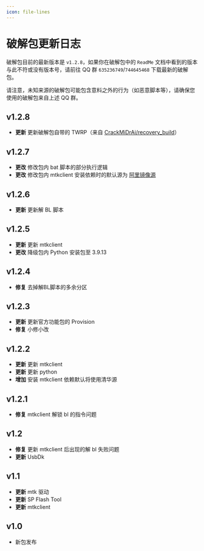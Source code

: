 ```yaml
---
icon: file-lines
---
```

# 破解包更新日志

破解包目前的最新版本是 `v1.2.8`，如果你在破解包中的 `ReadMe` 文档中看到的版本与此不符或没有版本号，请前往 QQ 群 `635236749`/`744645468` 下载最新的破解包。

请注意，未知来源的破解包可能包含意料之外的行为（如恶意脚本等），请确保您使用的破解包来自上述 QQ 群。

## v1.2.8
* **更新** 更新破解包自带的 TWRP（来自 [CrackMiDrAi/recovery_build](https://github.com/CrackMiDrAi/recovery_build)）

## v1.2.7
* **更改** 修改包内 bat 脚本的部分执行逻辑
* **更改** 修改包内 mtkclient 安装依赖时的默认源为 [阿里镜像源](https://developer.aliyun.com/mirror/pypi)

## v1.2.6
* **更新** 更新解 BL 脚本

## v1.2.5
* **更新** 更新 mtkclient
* **更改** 降级包内 Python 安装包至 3.9.13

## v1.2.4
* **修复** 去掉解BL脚本的多余分区

## v1.2.3
* **更新** 更新官方功能包的 Provision
* **修复** 小修小改

## v1.2.2
* **更新** 更新 mtkclient
* **更新** 更新 python
* **增加** 安装 mtkclient 依赖默认将使用清华源

## v1.2.1

* **修复** mtkclient 解锁 bl 的指令问题

## v1.2

* **修复** 更新 mtkclient 后出现的解 bl 失败问题
* **更新** UsbDk

## v1.1

* **更新** mtk 驱动
* **更新** SP Flash Tool
* **更新** mtkclient

## v1.0

* 新包发布